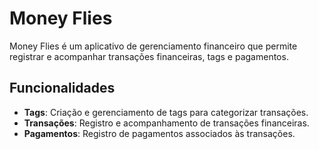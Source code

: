 # Money Flies

Money Flies é um aplicativo de gerenciamento financeiro que permite registrar e acompanhar transações financeiras, tags e pagamentos.

## Funcionalidades

- **Tags**: Criação e gerenciamento de tags para categorizar transações.
- **Transações**: Registro e acompanhamento de transações financeiras.
- **Pagamentos**: Registro de pagamentos associados às transações.
<!--
## Pré-requisitos

Para executar o aplicativo, é necessário ter o Docker instalado e em execução no seu sistema. Você pode baixar e instalar o Docker a partir do [site oficial](https://www.docker.com/get-started).

## Como executar

 ### Usando Docker Run

#### No Windows

Para executar o aplicativo diretamente com Docker, use o seguinte comando:

```bash
docker run -p 5132:8080 -v C:\Users\MYUSER\Documents:/app/data adilsonsousa/money-flies
```

> **Nota:** Certifique-se de substituir `MYUSER` pelo seu nome de usuário correto.

### Acessando o Aplicativo

Após iniciar o contêiner Docker, você pode acessar o aplicativo no seu navegador web em:

[http://localhost:5132/](http://localhost:5132/) -->
